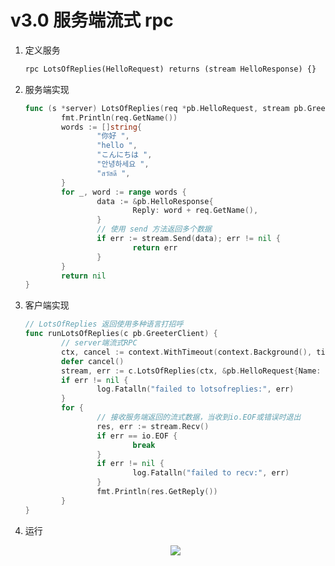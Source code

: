# v3.0 服务端流式 rpc

1. 定义服务
    
    ```protobuf
    rpc LotsOfReplies(HelloRequest) returns (stream HelloResponse) {}
    ```
    
2. 服务端实现
    
    ```go
    func (s *server) LotsOfReplies(req *pb.HelloRequest, stream pb.Greeter_LotsOfRepliesServer) error {
            fmt.Println(req.GetName())
            words := []string{
                    "你好 ",
                    "hello ",
                    "こんにちは ",
                    "안녕하세요 ",
                    "สวัสดี ",
            }
            for _, word := range words {
                    data := &pb.HelloResponse{
                            Reply: word + req.GetName(),
                    }
                    // 使用 send 方法返回多个数据
                    if err := stream.Send(data); err != nil {
                            return err
                    }
            }
            return nil
    }
    ```
    
3. 客户端实现
    
    ```go
    // LotsOfReplies 返回使用多种语言打招呼
    func runLotsOfReplies(c pb.GreeterClient) {
            // server端流式RPC
            ctx, cancel := context.WithTimeout(context.Background(), time.Second)
            defer cancel()
            stream, err := c.LotsOfReplies(ctx, &pb.HelloRequest{Name: *name})
            if err != nil {
                    log.Fatalln("failed to lotsofreplies:", err)
            }
            for {
                    // 接收服务端返回的流式数据，当收到io.EOF或错误时退出
                    res, err := stream.Recv()
                    if err == io.EOF {
                            break
                    }
                    if err != nil {
                            log.Fatalln("failed to recv:", err)
                    }
                    fmt.Println(res.GetReply())
            }
    }
    ```
    
4. 运行

    <div align=center><img src="https://p9-juejin.byteimg.com/tos-cn-i-k3u1fbpfcp/e53667d6030d4528b9f6d9210e2634e7~tplv-k3u1fbpfcp-watermark.image?" /></div>
